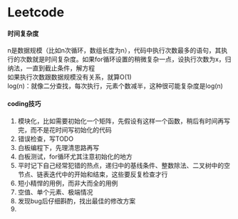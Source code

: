 # Leetcode
#### 时间复杂度
n是数据规模（比如n次循环，数组长度为n），代码中执行次数最多的语句，其执行的次数就是时间复杂度。如果for循环设置的稍微复杂一点，设执行次数为x，归纳法，一直到截止条件，解方程<br>
如果执行次数跟数据规模没有关系，就算O(1)<br>
log(n)：就像二分查找，每次执行，元素个数减半，这种很可能复杂度是log(n)<br>
#### coding技巧
1. 模块化，比如需要初始化一个矩阵，先假设有这样一个函数，稍后有时间再写完，而不是花时间写初始化的代码<br>
2. 错误检查，写TODO
3. 白板编程下，先理清思路再写
4. 白板测试，for循环尤其注意初始化的地方
5. 平时记下自己经常犯错的热点，递归中的基线条件、整数除法、二叉树中的空节点、链表迭代中的开始和结束，这些要反复检查才行
6. 短小精悍的用例，而非大而全的用例
7. 空值、单个元素、极端情况
8. 发现bug后仔细斟酌，找出最佳的修改方案
9. 

